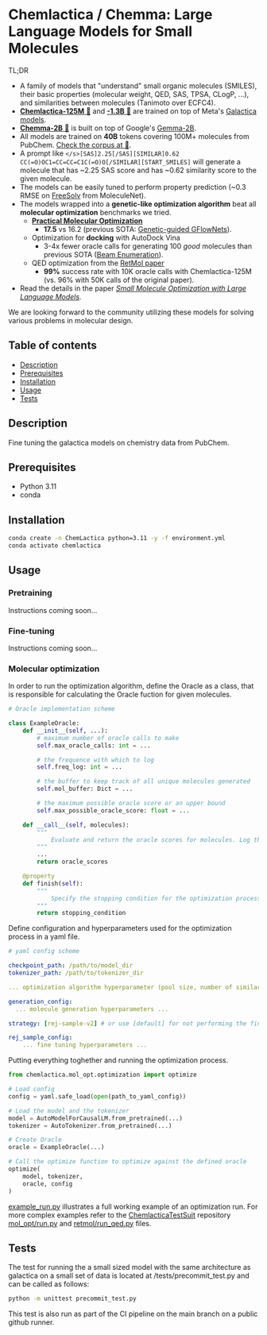 # Chemlactica / Chemma: Large Language Models for Small Molecules

TL;DR
* A family of models that "understand" small organic molecules (SMILES), their basic properties (molecular weight, QED, SAS, TPSA, CLogP, ...), and similarities between molecules (Tanimoto over ECFC4).
* [**Chemlactica-125M** 🤗](https://huggingface.co/yerevann/chemlactica-125m) and [**-1.3B** 🤗](https://huggingface.co/yerevann/chemlactica-1.3b) are trained on top of Meta's [Galactica models](https://huggingface.co/facebook/galactica-1.3b).
* [**Chemma-2B** 🤗](https://huggingface.co/yerevann/chemma-2b) is built on top of Google's [Gemma-2B](https://huggingface.co/google/gemma-2b).
* All models are trained on **40B** tokens covering 100M+ molecules from PubChem. [Check the corpus at 🤗](https://huggingface.co/datasets/yerevann/PubChemForLM).
* A prompt like `</s>[SAS]2.25[/SAS][SIMILAR]0.62 CC(=O)OC1=CC=CC=C1C(=O)O[/SIMILAR][START_SMILES]` will generate a molecule that has ~2.25 SAS score and has ~0.62 similarity score to the given molecule.
* The models can be easily tuned to perform property prediction (~0.3 RMSE on [FreeSolv](https://paperswithcode.com/sota/molecular-property-prediction-on-freesolv) from MoleculeNet).
* The models wrapped into a **genetic-like optimization algorithm** beat all **molecular optimization** benchmarks we tried.
  * [**Practical Molecular Optimization**](https://arxiv.org/abs/2206.12411)
    * **17.5** vs 16.2 (previous SOTA: [Genetic-guided GFlowNets](https://arxiv.org/abs/2402.05961)).
  * Optimization for **docking** with AutoDock Vina
    * 3-4x fewer oracle calls for generating 100 _good_ molecules than previous SOTA ([Beam Enumeration](https://arxiv.org/abs/2309.13957)).
  * QED optimization from the [RetMol paper](https://arxiv.org/abs/2208.11126)
    * **99%** success rate with 10K oracle calls with Chemlactica-125M (vs. 96% with 50K calls of the original paper).
* Read the details in the paper [_Small Molecule Optimization with Large Language Models_](https://yerevann.com/papers/small-molecule-optimization-with-large-language-models.pdf).

We are looking forward to the community utilizing these models for solving various problems in molecular design.

## Table of contents
- [Description](#Description)
- [Prerequisites](#Prerequisites)
- [Installation](#Installation)
- [Usage](#Usage)
- [Tests](#Tests)

## Description
Fine tuning the galactica models on chemistry data from PubChem.
## Prerequisites
- Python 3.11
- conda
## Installation
```bash
conda create -n ChemLactica python=3.11 -y -f environment.yml
conda activate chemlactica
```

## Usage
### Pretraining
Instructions coming soon...

### Fine-tuning
Instructions coming soon...

### Molecular optimization
In order to run the optimization algorithm, define the Oracle as a class, that is responsible for calculating the Oracle fuction for given molecules.

```python
# Oracle implementation scheme

class ExampleOracle:
    def __init__(self, ...):
        # maximum number of oracle calls to make
        self.max_oracle_calls: int = ...

        # the frequence with which to log
        self.freq_log: int = ...

        # the buffer to keep track of all unique molecules generated
        self.mol_buffer: Dict = ...

        # the maximum possible oracle score or an upper bound
        self.max_possible_oracle_score: float = ... 

    def __call__(self, molecules):
        """
            Evaluate and return the oracle scores for molecules. Log the intermediate results if necessary.
        """
        ...
        return oracle_scores

    @property
    def finish(self):
        """ 
            Specify the stopping condition for the optimization process.
        """
        return stopping_condition
```

Define configuration and hyperparameters used for the optimization process in a yaml file.

```yaml
# yaml config scheme

checkpoint_path: /path/to/model_dir
tokenizer_path: /path/to/tokenizer_dir

... optimization algorithm hyperparameter (pool size, number of similar molecules to use, etc.) ...

generation_config:
  ... molecule generation hyperparameters ...

strategy: [rej-sample-v2] # or use [default] for not performing the fine-tuning step during the optimization.

rej_sample_config:
    ... fine tuning hyperparameters ...
```

Putting everything toghether and running the optimization process.

```python
from chemlactica.mol_opt.optimization import optimize

# Load config
config = yaml.safe_load(open(path_to_yaml_config))

# Load the model and the tokenizer
model = AutoModelForCausalLM.from_pretrained(...)
tokenizer = AutoTokenizer.from_pretrained(...)

# Create Oracle
oracle = ExampleOracle(...)

# Call the optimize function to optimize against the defined oracle
optimize(
    model, tokenizer,
    oracle, config
)
```

[example_run.py]() illustrates a full working example of an optimization run. For more complex examples refer to the [ChemlacticaTestSuit]() repository [mol_opt/run.py]() and [retmol/run_qed.py]() files.

## Tests
The test for running the a small sized model with the same
architecture as galactica on a small set of data is located at /tests/precommit_test.py and can be called as follows:
``` bash
python -m unittest precommit_test.py
```
This test is also run as part of the CI pipeline on the main branch on a public github runner.
